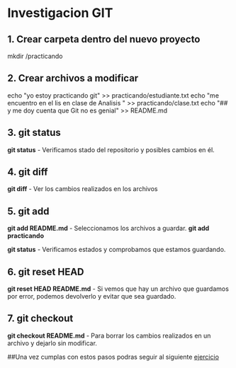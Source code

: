 # Investigacion GIT

## 1. Crear carpeta dentro del nuevo proyecto 
mkdir /practicando
## 2. Crear archivos a modificar

echo "yo <Nombre Estudiante> estoy practicando git" >> practicando/estudiante.txt
echo "me encuentro en el lis en clase de Analisis " >> practicando/clase.txt
echo "## y me doy cuenta que Git no es genial" >> README.md

## 3. git status
**git status** - Verificamos stado del repositorio y posibles cambios en él.

## 4. git diff

**git diff** - Ver los cambios realizados en los archivos

## 5. git add 
**git add README.md** - Seleccionamos los archivos a guardar.
**git add practicando**

**git status** - Verificamos estados y comprobamos que estamos guardando.

##  6. git reset HEAD
**git reset HEAD README.md** - Si vemos que hay un archivo que guardamos por error, podemos devolverlo y evitar que sea guardado.

## 7. git checkout
**git checkout  README.md** - Para borrar los cambios realizados en un archivo y dejarlo sin modificar.


##Una vez cumplas con estos pasos podras seguir al siguiente [ejercicio](https://github.com/estebanrestrepo07/primer-repo/tree/2) 
